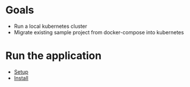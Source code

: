 # Goals
* Run a local kubernetes cluster
* Migrate existing sample project from docker-compose into kubernetes

# Run the application
* [Setup](./docs/setup.md)
* [Install](./docs/install.md)